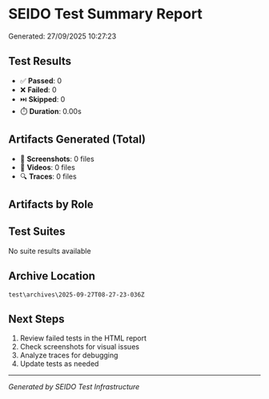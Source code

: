 # SEIDO Test Summary Report
Generated: 27/09/2025 10:27:23

## Test Results
- ✅ **Passed**: 0
- ❌ **Failed**: 0
- ⏭️ **Skipped**: 0
- ⏱️ **Duration**: 0.00s

## Artifacts Generated (Total)
- 📸 **Screenshots**: 0 files
- 🎥 **Videos**: 0 files
- 🔍 **Traces**: 0 files

## Artifacts by Role


## Test Suites
No suite results available

## Archive Location
`test\archives\2025-09-27T08-27-23-036Z`

## Next Steps
1. Review failed tests in the HTML report
2. Check screenshots for visual issues
3. Analyze traces for debugging
4. Update tests as needed

---
*Generated by SEIDO Test Infrastructure*
